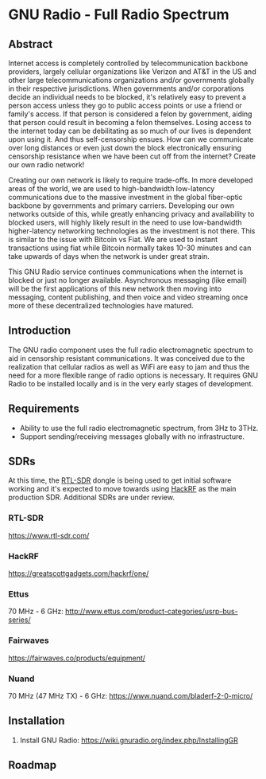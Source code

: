 # GNU Radio - Full Radio Spectrum

## Abstract
Internet access is completely controlled by telecommunication backbone providers, largely cellular organizations like Verizon and AT&T in the
US and other large telecommunications organizations and/or governments globally in their respective jurisdictions. When
governments and/or corporations decide an individual needs to be blocked, it's relatively easy to prevent a person access
unless they go to public access points or use a friend or family's access. If that person is considered a felon by government,
aiding that person could result in becoming a felon themselves. Losing access to the internet today can be debilitating
as so much of our lives is dependent upon using it. And thus self-censorship ensues. How can we communicate over long
distances or even just down the block electronically ensuring censorship resistance when we have been cut off from
the internet? Create our own radio network!

Creating our own network is likely to require trade-offs. In more developed areas of the world, we are used to high-bandwidth
low-latency communications due to the massive investment in the global fiber-optic backbone by governments and primary
carriers. Developing our own networks outside of this, while greatly enhancing privacy and availability to blocked users,
will highly likely result in the need to use low-bandwidth higher-latency networking technologies as the investment is
not there. This is similar to the issue with Bitcoin vs Fiat. We are used to instant transactions using fiat while Bitcoin
normally takes 10-30 minutes and can take upwards of days when the network is under great strain.

This GNU Radio service continues communications when the internet is blocked
or just no longer available. Asynchronous messaging (like email) will be the first applications of this new network then
moving into messaging, content publishing, and then voice and video streaming once more of these decentralized
technologies have matured.

## Introduction
The GNU radio component uses the full radio electromagnetic spectrum to aid in censorship resistant communications.
It was conceived due to the realization that cellular radios as well as WiFi are easy to jam and thus the need
for a more flexible range of radio options is necessary.
It requires GNU Radio to be installed locally and is in the very early stages of development.

## Requirements

* Ability to use the full radio electromagnetic spectrum, from 3Hz to 3THz.
* Support sending/receiving messages globally with no infrastructure.

## SDRs
At this time, the [RTL-SDR](https://www.rtl-sdr.com/) dongle is being used to get initial software working and
it's expected to move towards using [HackRF](https://greatscottgadgets.com/hackrf/one/)
as the main production SDR. Additional SDRs are under review.

### RTL-SDR
https://www.rtl-sdr.com/

### HackRF
https://greatscottgadgets.com/hackrf/one/

### Ettus
70 MHz - 6 GHz: http://www.ettus.com/product-categories/usrp-bus-series/

### Fairwaves
https://fairwaves.co/products/equipment/

### Nuand
70 MHz (47 MHz TX) - 6 GHz: https://www.nuand.com/bladerf-2-0-micro/

## Installation
1. Install GNU Radio: https://wiki.gnuradio.org/index.php/InstallingGR

## Roadmap


